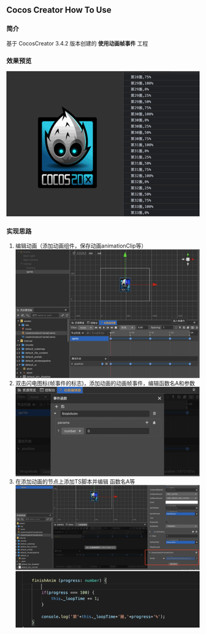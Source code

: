 ## Cocos Creator How To Use

### 简介

基于 CocosCreator 3.4.2 版本创建的 **使用动画帧事件** 工程

### 效果预览
![image](../../gif/202203/2022030561.gif)

### 实现思路
1. 编辑动画（添加动画组件，保存动画animationClip等）
![image](../../image/202203/2022030551.png)
2. 双击闪电图标(帧事件的标志)，添加动画的动画帧事件，编辑函数名A和参数
![image](../../image/202203/2022030552.png)
3. 在添加动画的节点上添加TS脚本并编辑 函数名A等
![image](../../image/202203/2022030553.png)
![image](../../image/202203/2022030554.png)